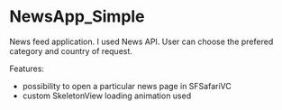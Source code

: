 # NewsApp_Simple

News feed application. I used News API. User can choose the prefered category and country of request. 

Features:
 - possibility to open a particular news page in SFSafariVC 
 - custom SkeletonView loading animation used

